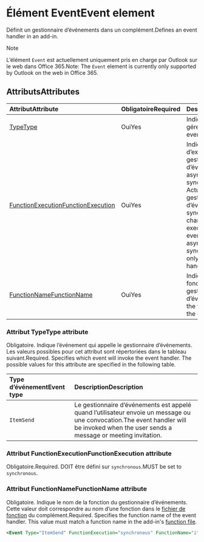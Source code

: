 # <a name="event-element"></a><span data-ttu-id="02cc0-101">Élément Event</span><span class="sxs-lookup"><span data-stu-id="02cc0-101">Event element</span></span>

<span data-ttu-id="02cc0-102">Définit un gestionnaire d’événements dans un complément.</span><span class="sxs-lookup"><span data-stu-id="02cc0-102">Defines an event handler in an add-in.</span></span>

> [!NOTE] 
> <span data-ttu-id="02cc0-103">L’élément `Event` est actuellement uniquement pris en charge par Outlook sur le web dans Office 365.</span><span class="sxs-lookup"><span data-stu-id="02cc0-103">Note: The `Event` element is currently only supported by Outlook on the web in Office 365.</span></span>

## <a name="attributes"></a><span data-ttu-id="02cc0-104">Attributs</span><span class="sxs-lookup"><span data-stu-id="02cc0-104">Attributes</span></span>

|  <span data-ttu-id="02cc0-105">Attribut</span><span class="sxs-lookup"><span data-stu-id="02cc0-105">Attribute</span></span>  |  <span data-ttu-id="02cc0-106">Obligatoire</span><span class="sxs-lookup"><span data-stu-id="02cc0-106">Required</span></span>  |  <span data-ttu-id="02cc0-107">Description</span><span class="sxs-lookup"><span data-stu-id="02cc0-107">Description</span></span>  |
|:-----|:-----|:-----|
|  [<span data-ttu-id="02cc0-108">Type</span><span class="sxs-lookup"><span data-stu-id="02cc0-108">Type</span></span>](#type-attribute)  |  <span data-ttu-id="02cc0-109">Oui</span><span class="sxs-lookup"><span data-stu-id="02cc0-109">Yes</span></span>  | <span data-ttu-id="02cc0-110">Indique l’événement à gérer.</span><span class="sxs-lookup"><span data-stu-id="02cc0-110">Specifies the event to handle.</span></span> |
|  [<span data-ttu-id="02cc0-111">FunctionExecution</span><span class="sxs-lookup"><span data-stu-id="02cc0-111">FunctionExecution</span></span>](#functionexecution-attribute)  |  <span data-ttu-id="02cc0-112">Oui</span><span class="sxs-lookup"><span data-stu-id="02cc0-112">Yes</span></span>  | <span data-ttu-id="02cc0-p101">Indique le style d’exécution du gestionnaire d’événements, asynchrone ou synchrone. Actuellement, seuls les gestionnaires d’événement synchrones sont pris en charge.</span><span class="sxs-lookup"><span data-stu-id="02cc0-p101">Specifies the execution style for the event handler, asynchronous or synchronous. Currently only synchronous event handlers are supported.</span></span> |
|  [<span data-ttu-id="02cc0-115">FunctionName</span><span class="sxs-lookup"><span data-stu-id="02cc0-115">FunctionName</span></span>](#functionname-attribute)  |  <span data-ttu-id="02cc0-116">Oui</span><span class="sxs-lookup"><span data-stu-id="02cc0-116">Yes</span></span>  | <span data-ttu-id="02cc0-117">Indique le nom de la fonction du gestionnaire d’événements.</span><span class="sxs-lookup"><span data-stu-id="02cc0-117">Specifies the function name for the event handler.</span></span> |

### <a name="type-attribute"></a><span data-ttu-id="02cc0-118">Attribut Type</span><span class="sxs-lookup"><span data-stu-id="02cc0-118">Type attribute</span></span>

<span data-ttu-id="02cc0-p102">Obligatoire. Indique l’événement qui appelle le gestionnaire d’événements. Les valeurs possibles pour cet attribut sont répertoriées dans le tableau suivant.</span><span class="sxs-lookup"><span data-stu-id="02cc0-p102">Required. Specifies which event will invoke the event handler. The possible values for this attribute are specified in the following table.</span></span>

|  <span data-ttu-id="02cc0-122">Type d’événement</span><span class="sxs-lookup"><span data-stu-id="02cc0-122">Event type</span></span>  |  <span data-ttu-id="02cc0-123">Description</span><span class="sxs-lookup"><span data-stu-id="02cc0-123">Description</span></span>  |
|:-----|:-----|
|  `ItemSend`  |  <span data-ttu-id="02cc0-124">Le gestionnaire d’événements est appelé quand l’utilisateur envoie un message ou une convocation.</span><span class="sxs-lookup"><span data-stu-id="02cc0-124">The event handler will be invoked when the user sends a message or meeting invitation.</span></span>  |

### <a name="functionexecution-attribute"></a><span data-ttu-id="02cc0-125">Attribut FunctionExecution</span><span class="sxs-lookup"><span data-stu-id="02cc0-125">FunctionExecution attribute</span></span>

<span data-ttu-id="02cc0-126">Obligatoire.</span><span class="sxs-lookup"><span data-stu-id="02cc0-126">Required.</span></span> <span data-ttu-id="02cc0-127">DOIT être défini sur `synchronous`.</span><span class="sxs-lookup"><span data-stu-id="02cc0-127">MUST be set to `synchronous`.</span></span>

### <a name="functionname-attribute"></a><span data-ttu-id="02cc0-128">Attribut FunctionName</span><span class="sxs-lookup"><span data-stu-id="02cc0-128">FunctionName attribute</span></span>

<span data-ttu-id="02cc0-p104">Obligatoire. Indique le nom de la fonction du gestionnaire d’événements. Cette valeur doit correspondre au nom d’une fonction dans le [fichier de fonction](functionfile.md) du complément.</span><span class="sxs-lookup"><span data-stu-id="02cc0-p104">Required. Specifies the function name of the event handler. This value must match a function name in the add-in's [function file](functionfile.md).</span></span>

```xml
<Event Type="ItemSend" FunctionExecution="synchronous" FunctionName="itemSendHandler" /> 
```